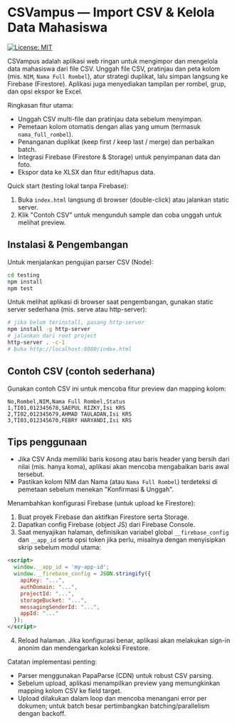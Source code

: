 # CSVampus — Import CSV & Kelola Data Mahasiswa

[![License: MIT](https://img.shields.io/badge/license-MIT-blue.svg)](LICENSE)


CSVampus adalah aplikasi web ringan untuk mengimpor dan mengelola data mahasiswa dari file CSV. Unggah file CSV, pratinjau dan peta kolom (mis. `NIM`, `Nama Full Rombel`), atur strategi duplikat, lalu simpan langsung ke Firebase (Firestore). Aplikasi juga menyediakan tampilan per rombel, grup, dan opsi ekspor ke Excel.

Ringkasan fitur utama:
- Unggah CSV multi-file dan pratinjau data sebelum menyimpan.
- Pemetaan kolom otomatis dengan alias yang umum (termasuk `nama_full_rombel`).
- Penanganan duplikat (keep first / keep last / merge) dan perbaikan batch.
- Integrasi Firebase (Firestore & Storage) untuk penyimpanan data dan foto.
- Ekspor data ke XLSX dan fitur edit/hapus data.

Quick start (testing lokal tanpa Firebase):
1. Buka `index.html` langsung di browser (double-click) atau jalankan static server.
2. Klik "Contoh CSV" untuk mengunduh sample dan coba unggah untuk melihat preview.

Instalasi & Pengembangan
------------------------
Untuk menjalankan pengujian parser CSV (Node):

```bash
cd testing
npm install
npm test
```

Untuk melihat aplikasi di browser saat pengembangan, gunakan static server sederhana (mis. serve atau http-server):

```bash
# jika belum terinstall, pasang http-server
npm install -g http-server
# jalankan dari root project
http-server . -c-1
# buka http://localhost:8080/index.html
```

Contoh CSV (contoh sederhana)
----------------------------
Gunakan contoh CSV ini untuk mencoba fitur preview dan mapping kolom:

```csv
No,Rombel,NIM,Nama Full Rombel,Status
1,TI01,012345678,SAEPUL RIZKY,Isi KRS
2,TI02,012345679,AHMAD TAULADAN,Isi KRS
3,TI03,012345670,FEBRY HARYANDI,Isi KRS
```

Tips penggunaan
---------------
- Jika CSV Anda memiliki baris kosong atau baris header yang bersih dari nilai (mis. hanya koma), aplikasi akan mencoba mengabaikan baris awal tersebut.
- Pastikan kolom NIM dan Nama (atau `Nama Full Rombel`) terdeteksi di pemetaan sebelum menekan "Konfirmasi & Unggah".

Menambahkan konfigurasi Firebase (untuk upload ke Firestore):
1. Buat proyek Firebase dan aktifkan Firestore serta Storage.
2. Dapatkan config Firebase (object JS) dari Firebase Console.
3. Saat menyajikan halaman, definisikan variabel global `__firebase_config` dan `__app_id` serta opsi token jika perlu, misalnya dengan menyisipkan skrip sebelum modul utama:

```html
<script>
  window.__app_id = 'my-app-id';
  window.__firebase_config = JSON.stringify({
    apiKey: "...",
    authDomain: "...",
    projectId: "...",
    storageBucket: "...",
    messagingSenderId: "...",
    appId: "..."
  });
</script>
```

4. Reload halaman. Jika konfigurasi benar, aplikasi akan melakukan sign-in anonim dan mendengarkan koleksi Firestore.


Catatan implementasi penting:
- Parser menggunakan PapaParse (CDN) untuk robust CSV parsing.
- Sebelum upload, aplikasi menampilkan preview yang memungkinkan mapping kolom CSV ke field target.
- Upload dilakukan dalam loop dan mencoba menangani error per dokumen; untuk batch besar pertimbangkan batching/parallelism dengan backoff.
